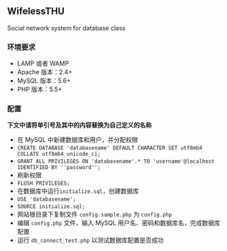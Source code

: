 ## WifelessTHU
Social network system for database class

### 环境要求
* LAMP 或者 WAMP
* Apache 版本：2.4+
* MySQL 版本：5.6+
* PHP 版本：5.5+

### 配置
**下文中请将单引号及其中的内容替换为自己定义的名称**

* 在 MySQL 中新建数据库和用户，并分配权限
 * `CREATE DATABASE 'databasename' DEFAULT CHARACTER SET utf8mb4 COLLATE utf8mb4_unicode_ci;`
 * `GRANT ALL PRIVILEGES ON 'databasename'.* TO 'username'@localhost IDENTIFIED BY ''password'';`
* 刷新权限
 * `FLUSH PRIVILEGES;` 
* 在数据库中运行`initialize.sql`，创建数据库
 * `USE 'databasename';`
 * `SOURCE initialize.sql;`
* 网站根目录下复制文件 `config.sample.php` 为 `config.php`
* 编辑 `config.php` 文件，输入 MySQL 用户名、密码和数据库名，完成数据库配置
* 运行 `db_connect_test.php` 以测试数据库配置是否成功
